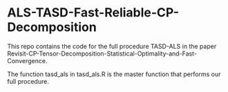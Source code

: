 # ALS-TASD-Fast-Reliable-CP-Decomposition

This repo contains the code for the full procedure TASD-ALS in the paper Revisit-CP-Tensor-Decomposition-Statistical-Optimality-and-Fast-Convergence. 

The function tasd_als in tasd_als.R is the master function that performs our full procedure. 


